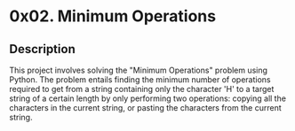 # 0x02. Minimum Operations

## Description
This project involves solving the "Minimum Operations" problem using Python. The problem entails finding the minimum number of operations required to get from a string containing only the character 'H' to a target string of a certain length by only performing two operations: copying all the characters in the current string, or pasting the characters from the current string.

